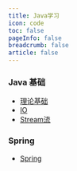 ```yaml
---
title: Java学习
icon: code
toc: false
pageInfo: false
breadcrumb: false
article: false
---
```

### Java 基础
- [理论基础](/docs/backEnd/Java/Java并发-理论基础.md)
- [IO](/docs/backEnd/Java/IO基础知识.md)
- [Stream流](/docs/backEnd/Java/Stream流.md)
### Spring
- [Spring](/docs/backEnd/Java/Spring&SpringBoot注解总结.md)